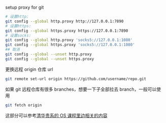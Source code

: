 
setup proxy for git

```bash
# 设置http:
git config --global http.proxy http://127.0.0.1:7890
# 设置https:
git config --global https.proxy https://127.0.0.1:7890
# 设置socks:
git config --global http.proxy 'socks5://127.0.0.1:1080'
git config --global https.proxy 'socks5://127.0.0.1:1080'
## 取消
git config --global --unset http.proxy
git config --global --unset https.proxy
```

更换远程 origin 仓库 url

```bash
git remote set-url origin https://github.com/username/repo.git
```

如果 git 远程仓库有很多 branches，想要一下子全部拉去 branch，一般可以使用 

```bash
git fetch origin
```

这部分可以参考[清华贵系的 OS 课程里边相关的内容](https://learningos.cn/uCore-Tutorial-Guide-2025S/chapter4/0intro.html#github)


